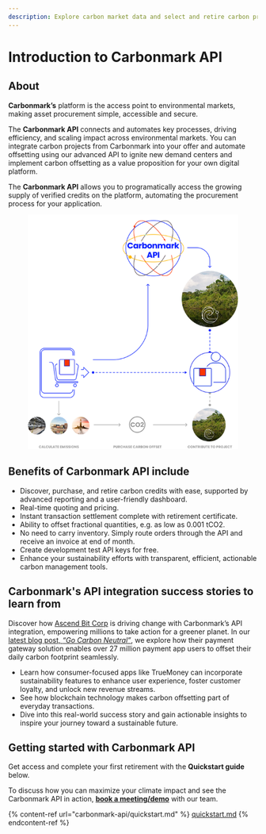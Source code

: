```yaml
---
description: Explore carbon market data and select and retire carbon programmatically.
---
```


# Introduction to Carbonmark API

## About

**Carbonmark’s** platform is the access point to environmental markets, making asset procurement simple, accessible and secure.

The **Carbonmark API** connects and automates key processes, driving efficiency, and scaling impact across environmental markets. You can integrate carbon projects from Carbonmark into your offer and automate offsetting using our advanced API to ignite new demand centers and implement carbon offsetting as a value proposition for your own digital platform.

The **Carbonmark API** allows you to programatically access the growing supply of verified credits on the platform, automating the procurement process for your application.

<figure><img src=".gitbook/assets/image (8).png" alt=""><figcaption></figcaption></figure>

## Benefits of Carbonmark API include

* Discover, purchase, and retire carbon credits with ease, supported by advanced reporting and a user-friendly dashboard.
* Real-time quoting and pricing.
* Instant transaction settlement complete with retirement certificate.
* Ability to offset fractional quantities, e.g. as low as 0.001 tCO2.
* No need to carry inventory. Simply route orders through the API and receive an invoice at end of month.&#x20;
* Create development test API keys for free.
* Enhance your sustainability efforts with transparent, efficient, actionable carbon management tools.

## Carbonmark's API integration success stories to learn from

Discover how [Ascend Bit Corp](https://www.ascendbit.com/) is driving change with Carbonmark’s API integration, empowering millions to take action for a greener planet. In our [latest blog post, _“Go Carbon Neutral”_](https://www.carbonmark.com/post/go-carbon-neutral-how-ascend-bit-corp-integrated-payment-gateway-solution-empowers-over-27-millio), we explore how their payment gateway solution enables over 27 million payment app users to offset their daily carbon footprint seamlessly.&#x20;

* Learn how consumer-focused apps like TrueMoney can incorporate sustainability features to enhance user experience, foster customer loyalty, and unlock new revenue streams.&#x20;
* See how blockchain technology makes carbon offsetting part of everyday transactions.&#x20;
* Dive into this real-world success story and gain actionable insights to inspire your journey toward a sustainable future.

## Getting started with Carbonmark API

Get access and complete your first retirement with the **Quickstart guide** below.

To discuss how you can maximize your climate impact and see the Carbonmark API in action, [**book a meeting/demo**](https://www.carbonmark.com/book-a-demo) with our team.

{% content-ref url="carbonmark-api/quickstart.md" %}
[quickstart.md](carbonmark-api/quickstart.md)
{% endcontent-ref %}
